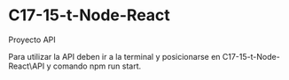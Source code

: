 # C17-15-t-Node-React
Proyecto API

Para utilizar la API deben ir a la terminal y posicionarse en C17-15-t-Node-React\API y comando 
npm run start.
